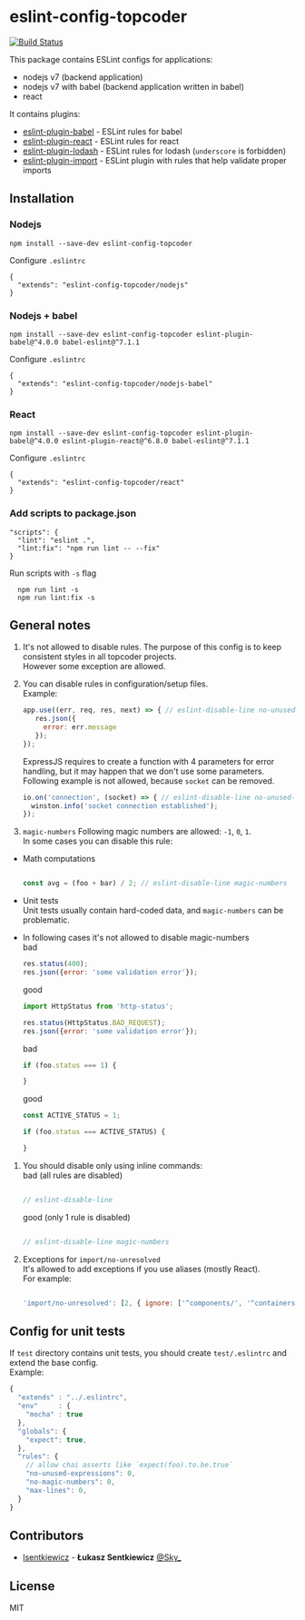 # eslint-config-topcoder

[![Build Status](https://travis-ci.org/lsentkiewicz/eslint-config-topcoder.svg?branch=master)](https://travis-ci.org/lsentkiewicz/eslint-config-topcoder)

This package contains ESLint configs for applications:
- nodejs v7 (backend application)
- nodejs v7 with babel (backend application written in babel)
- react

It contains plugins:
- [eslint-plugin-babel](https://github.com/babel/eslint-plugin-babel) - ESLint rules for babel
- [eslint-plugin-react](https://github.com/yannickcr/eslint-plugin-react) - ESLint rules for react
- [eslint-plugin-lodash](https://github.com/wix/eslint-plugin-lodash) - ESLint rules for lodash (`underscore` is forbidden)
- [eslint-plugin-import](https://github.com/benmosher/eslint-plugin-import) - ESLint plugin with rules that help validate proper imports

## Installation

### Nodejs

```
npm install --save-dev eslint-config-topcoder
```

Configure `.eslintrc`

```
{
  "extends": "eslint-config-topcoder/nodejs"
}
```

### Nodejs + babel

```
npm install --save-dev eslint-config-topcoder eslint-plugin-babel@^4.0.0 babel-eslint@^7.1.1
```

Configure `.eslintrc`

```
{
  "extends": "eslint-config-topcoder/nodejs-babel"
}
```

### React

```
npm install --save-dev eslint-config-topcoder eslint-plugin-babel@^4.0.0 eslint-plugin-react@^6.8.0 babel-eslint@^7.1.1
```

Configure `.eslintrc`

```
{
  "extends": "eslint-config-topcoder/react"
}
```


### Add scripts to package.json

```
"scripts": {
  "lint": "eslint .",
  "lint:fix": "npm run lint -- --fix"
}
```

Run scripts with `-s` flag  
```
  npm run lint -s
  npm run lint:fix -s
```

## General notes
1. It's not allowed to disable rules. The purpose of this config is to keep consistent styles in all topcoder projects.  
   However some exception are allowed.  
1. You can disable rules in configuration/setup files.  
   Example:

   ```js
   app.use((err, req, res, next) => { // eslint-disable-line no-unused-vars
      res.json({
        error: err.message
      });
   });
   ```
   ExpressJS requires to create a function with 4 parameters for error handling, but it may happen that we don't use some parameters.  
   Following example is not allowed, because `socket` can be removed.
   ```js
   io.on('connection', (socket) => { // eslint-disable-line no-unused-vars
     winston.info('socket connection established');
   });
   ```
1. `magic-numbers`
   Following magic numbers are allowed: `-1`, `0`, `1`.  
   In some cases you can disable this rule:  
  * Math computations  
     ```js

     const avg = (foo + bar) / 2; // eslint-disable-line magic-numbers
     ```
  * Unit tests  
     Unit tests usually contain hard-coded data, and `magic-numbers` can be problematic.  
     
  * In following cases it's not allowed to disable magic-numbers  
     bad
     ```js
     res.status(400);
     res.json({error: 'some validation error'});
     ```
     good
     ```js
     import HttpStatus from 'http-status';
    
     res.status(HttpStatus.BAD_REQUEST);
     res.json({error: 'some validation error'});
     ```

     bad
     ```js
     if (foo.status === 1) {
    
     }
     ```
     good
     ```js
     const ACTIVE_STATUS = 1;
    
     if (foo.status === ACTIVE_STATUS) {
    
     }
     ```
1. You should disable only using inline commands:  
   bad (all rules are disabled)  
   ```js

   // eslint-disable-line
   ```  
   good (only 1 rule is disabled)  
   ```js

   // eslint-disable-line magic-numbers
   ```
1. Exceptions for `import/no-unresolved`  
   It's allowed to add exceptions if you use aliases (mostly React).  
   For example:  
   ```js  

   'import/no-unresolved': [2, { ignore: ['^components/', '^containers/', '^services/', '^layouts/'] }]
   ```

## Config for unit tests
If `test` directory contains unit tests, you should create `test/.eslintrc` and extend the base config.  
Example:
```js
{
  "extends" : "../.eslintrc",
  "env"     : {
    "mocha" : true
  },
  "globals": {
    "expect": true,
  },
  "rules": {
    // allow chai asserts like `expect(foo).to.be.true`
    "no-unused-expressions": 0,
    "no-magic-numbers": 0,
    "max-lines": 0,
  }
}
```


## Contributors
* [lsentkiewicz](https://github.com/lsentkiewicz) - **Łukasz Sentkiewicz** [@Sky_](https://www.topcoder.com/members/Sky_)

## License
MIT
